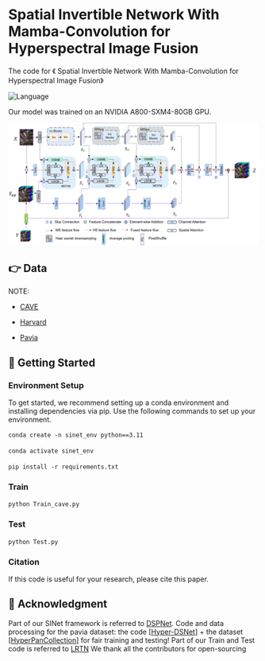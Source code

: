 #  Spatial Invertible Network With Mamba-Convolution for  Hyperspectral Image Fusion

 The code for 《 Spatial Invertible Network With Mamba-Convolution for  Hyperspectral Image Fusion》

![Language](https://img.shields.io/badge/language-python-brightgreen) 

Our model was trained on an NVIDIA A800-SXM4-80GB GPU.

<div align="center">
    <img src="SINet.png" alt="framework" width="800"/>
</div>

## 👉 Data
  NOTE:

* [CAVE](https://www.cs.columbia.edu/CAVE/databases/multispectral/)

* [Harvard](http://vision.seas.harvard.edu/hyperspec/)

* [Pavia](https://github.com/liangjiandeng/HyperPanCollection)



## 🌿 Getting Started

### Environment Setup

To get started, we recommend setting up a conda environment and installing dependencies via pip. Use the following commands to set up your environment.
    
    conda create -n sinet_env python==3.11
    
    conda activate sinet_env 
    
    pip install -r requirements.txt
    
    

### Train 
    
    python Train_cave.py

### Test
    python Test.py

### Citation
If this code is useful for your research, please cite this paper.



## 🌸 Acknowledgment
Part of our SINet framework is referred to [DSPNet](https://github.com/syc11-25/DSPNet/tree/main). 
Code and data processing for the pavia dataset: the code [[Hyper-DSNet](https://github.com/liangjiandeng/Hyper-DSNet)] + the dataset  [[HyperPanCollection](https://github.com/liangjiandeng/HyperPanCollection)] for fair training and testing! 
Part of our Train and Test code is referred to [LRTN](https://github.com/YuanyeLiu/Low-Rank-Transformer-For-High-Resolution-Hyperspectral-Computational-Imaging)
We thank all the contributors for open-sourcing
